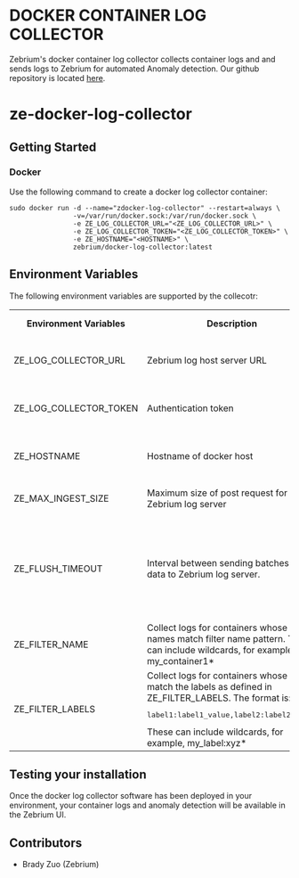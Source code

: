 # DOCKER CONTAINER LOG COLLECTOR
Zebrium's docker container log collector collects container logs and and sends logs to Zebrium for automated Anomaly detection.
Our github repository is located [here](https://github.com/zebrium/ze-docker-log-collector).

# ze-docker-log-collector

## Getting Started
### Docker
Use the following command to create a docker log collector container:
```
sudo docker run -d --name="zdocker-log-collector" --restart=always \
                -v=/var/run/docker.sock:/var/run/docker.sock \
                -e ZE_LOG_COLLECTOR_URL="<ZE_LOG_COLLECTOR_URL>" \
                -e ZE_LOG_COLLECTOR_TOKEN="<ZE_LOG_COLLECTOR_TOKEN>" \
                -e ZE_HOSTNAME="<HOSTNAME>" \
                zebrium/docker-log-collector:latest
```

## Environment Variables
The following environment variables are supported by the collecotr:
<table>
  <tr>
    <th>Environment Variables</th>
    <th>Description</th>
    <th>Default value</th>
    <th>Note</th>
  </tr>
  <tr>
    <td>ZE_LOG_COLLECTOR_URL</td>
    <td>Zebrium log host server URL</td>
    <td>None. Must be set by user</td>
    <td>Provided by Zebrium once your account has been created.</td>
  </tr>
  <tr>
    <td>ZE_LOG_COLLECTOR_TOKEN</td>
    <td>Authentication token</td>
    <td>None. Must be set by user</td>
    <td>Provided by Zebrium once your account has been created.</td>
  </tr>
  <tr>
    <td>ZE_HOSTNAME</td>
    <td>Hostname of docker host</td>
    <td>Empty. Optional</td>
    <td>If ZE_HOSTNAME is not set, container hostname is used as source host for logs.</td>
  </tr>
  <tr>
    <td>ZE_MAX_INGEST_SIZE</td>
    <td>Maximum size of post request for Zebrium log server</td>
    <td>1048576 bytes. Optional</td>
    <td>Unit is in bytes</td>
  </tr>
  <tr>
    <td>ZE_FLUSH_TIMEOUT</td>
    <td>Interval between sending batches of log data to Zebrium log server.</td>
    <td>30 seconds. Optional</td>
    <td>Unit is in seconds. Please note Zebrium output plugin sends data immediately to log server when accumulated data reaches `ZE_MAX_INGEST_SIZE` bytes.</td>
  </tr>
  <tr>
    <td>ZE_FILTER_NAME</td>
    <td>Collect logs for containers whose names match filter name pattern. These can include wildcards, for example, my_container1*</td>
    <td>Empty. Optional</td>
    <td></td>
  </tr>
  <tr>
    <td>ZE_FILTER_LABELS</td>
    <td>Collect logs for containers whose labels match the labels as defined in ZE_FILTER_LABELS. The format is: <pre>label1:label1_value,label2:label2_value</pre> These can include wildcards, for example, my_label:xyz*</td>
    <td>Empty. Optional</td>
    <td></td>
  </tr>

</table>


## Testing your installation
Once the docker log collector software has been deployed in your environment, your container logs and anomaly detection will be available in the Zebrium UI.

## Contributors
* Brady Zuo (Zebrium)
